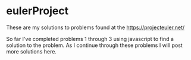 # eulerProject
These are my solutions to problems found at the https://projecteuler.net/

So far I've completed problems 1 through 3 using javascript to find a solution
to the problem. As I continue through these problems I will post more
solutions here.

